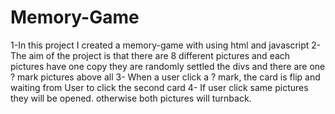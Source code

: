 # Memory-Game
1-In this project I created a memory-game with using html and javascript
2- The aim of the project is that there are 8 different pictures and each pictures have one copy
they are randomly settled the divs and there are one ? mark pictures above all
3- When a user click a ? mark, the card is flip and waiting from User to click the second card
4- If user click same pictures they will be opened. otherwise both pictures will turnback.
